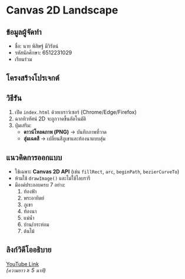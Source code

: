 # Canvas 2D Landscape

## ข้อมูลผู้จัดทำ
- ชื่อ: นาย พิสิษฐ์ มีวิรัตน์
- รหัสนักศึกษา: 6512231029
- เรียนร่วม

## โครงสร้างโปรเจกต์


## วิธีรัน
1. เปิด `index.html` ด้วยเบราว์เซอร์ (Chrome/Edge/Firefox)
2. ฉากทิวทัศน์ 2D จะถูกวาดขึ้นอัตโนมัติ
3. ปุ่มเสริม:
   - **ดาวน์โหลดภาพ (PNG)** → บันทึกภาพที่วาด
   - **สุ่มเฉดสี** → เปลี่ยนสีภูเขาและท้องนาแบบสุ่ม

## แนวคิดการออกแบบ
- ใช้เฉพาะ **Canvas 2D API** (เช่น `fillRect`, `arc`, `beginPath`, `bezierCurveTo`)
- ห้ามใช้ `drawImage()` และไม่ใช้ไลบรารี
- มีองค์ประกอบครบ 7 อย่าง:
  1. ท้องฟ้า
  2. พระอาทิตย์
  3. ภูเขา
  4. ท้องนา
  5. แม่น้ำ
  6. บ้าน/กระท่อม
  7. ต้นไม้

## ลิงก์วิดีโออธิบาย
[YouTube Link](https://youtu.be/xxxxxxxxxxx)  
*(ความยาว ≥ 5 นาที)*

